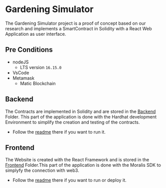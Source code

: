 # Gardening Simulator

The Gardening Simulator project is a proof of concept based on our research and implements a SmartContract in Solidity with a React Web Application as user interface.

## Pre Conditions
- nodeJS 
    - LTS version `16.15.0`
- VsCode
- Metamask
    - Matic Blockchain

## Backend
The Contracts are implemented in Solidity and are stored in the [Backend](./Backend) Folder. This part of the application is done with the Hardhat development Environment to simplify the creation and testing of the contracts.
- Follow the [readme](./Backend) there if you want to run it.

## Frontend
The Website is created with the React Framework and is stored in the [Frontend](./Frontend) Folder.This part of the application is done with the Moralis SDK to simplyfy the connection with web3.
- Follow the [readme](./Frontend) there if you want to run or deploy it.
